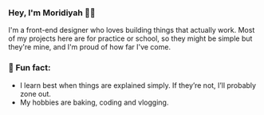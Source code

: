 ### Hey, I'm Moridiyah 👋🏽
I'm a front-end designer who loves building things that actually work. Most of my projects here are for practice or school, so they might be simple but they're mine, and I'm proud of how far I've come.

### 🎀 Fun fact: 
- I learn best when things are explained simply. If they’re not, I’ll probably zone out.
- My hobbies are baking, coding and vlogging.
